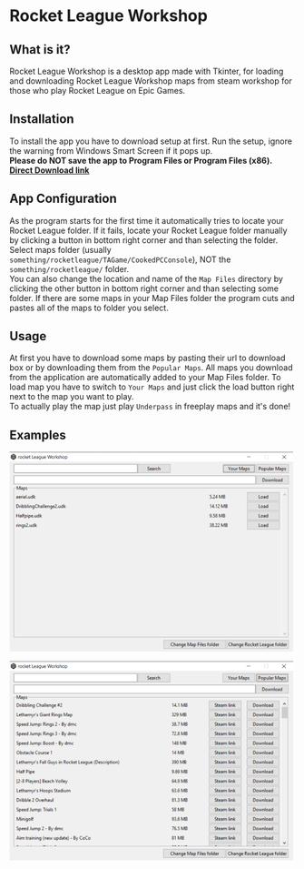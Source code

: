 # Rocket League Workshop

## What is it?
Rocket League Workshop is a desktop app made with Tkinter, for loading and downloading Rocket League Workshop maps from steam workshop for those who play Rocket League on Epic Games.

## Installation
To install the app you have to download setup at first.
Run the setup, ignore the warning from Windows Smart Screen if it pops up.  
**Please do NOT save the app to Program Files or Program Files (x86).**
[**Direct Download link**](https://github.com/themm1/Rocket-League-Workshop/releases/download/v1.1/rlworkshop_setup.exe)

## App Configuration
As the program starts for the first time it automatically tries to locate your Rocket League folder. If it fails, locate your Rocket League folder manually by clicking a button in bottom right corner and than selecting the folder. Select maps folder 
(usually `something/rocketleague/TAGame/CookedPCConsole`), NOT the `something/rocketleague/` folder.  
You can also change the location and name of the `Map Files` directory by clicking the other button in bottom right corner and than selecting some folder. If there are some maps in your Map Files folder the program cuts and pastes all of the maps to folder you select.

## Usage
At first you have to download some maps by pasting their url to download box or by downloading them from the `Popular Maps`.
All maps you download from the application are automatically added to your Map Files folder. To load map you have to switch to `Your Maps` and just click the load button right next to the map you want to play.  
To actually play the map just play `Underpass` in freeplay maps and it's done!

## Examples
![Alt text](examples/example1.png "Your Maps example")

![Alt text](examples/example2.png "Popular Maps example")